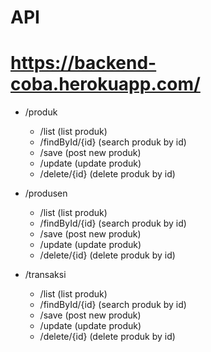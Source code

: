 # API
# https://backend-coba.herokuapp.com/

- /produk
  - /list (list produk)
  - /findById/{id} (search produk by id)
  - /save (post new produk)
  - /update (update produk)
  - /delete/{id} (delete produk by id)
  
  
- /produsen
  - /list (list produk)
  - /findById/{id} (search produk by id)
  - /save (post new produk)
  - /update (update produk)
  - /delete/{id} (delete produk by id)
  
- /transaksi
  - /list (list produk)
  - /findById/{id} (search produk by id)
  - /save (post new produk)
  - /update (update produk)
  - /delete/{id} (delete produk by id)
  
  
  
